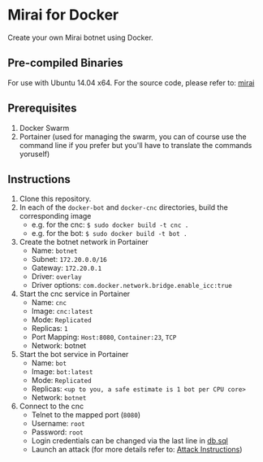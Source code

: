# Mirai for Docker
Create your own Mirai botnet using Docker. 

## Pre-compiled Binaries
For use with Ubuntu 14.04 x64. For the source code, please refer to: [mirai](https://github.com/lejolly/mirai)

## Prerequisites
1. Docker Swarm
2. Portainer (used for managing the swarm, you can of course use the command line if you prefer but you'll have to translate the commands yoruself)

## Instructions
1. Clone this repository. 
2. In each of the `docker-bot` and `docker-cnc` directories, build the corresponding image
	- e.g. for the cnc: `$ sudo docker build -t cnc .`
	- e.g. for the bot: `$ sudo docker build -t bot .`
3. Create the botnet network in Portainer
	- Name: `botnet`
	- Subnet: `172.20.0.0/16`
	- Gateway: `172.20.0.1`
	- Driver: `overlay`
	- Driver options: `com.docker.network.bridge.enable_icc:true`
4. Start the cnc service in Portainer
	- Name: `cnc`
	- Image: `cnc:latest`
	- Mode: `Replicated`
	- Replicas: `1`
	- Port Mapping: `Host:8080`, `Container:23`, `TCP`
	- Network: botnet
5. Start the bot service in Portainer
	- Name: `bot`
	- Image: `bot:latest`
	- Mode: `Replicated`
	- Replicas: `<up to you, a safe estimate is 1 bot per CPU core>`
	- Network: `botnet`
6. Connect to the cnc
	- Telnet to the mapped port (`8080`)
	- Username: `root`
	- Password: `root`
	- Login credentials can be changed via the last line in  [db.sql](docker-cnc/db.sql)
	- Launch an attack (for more details refer to: [Attack Instructions](https://github.com/lejolly/mirai/blob/master/attack-instructions.md))

